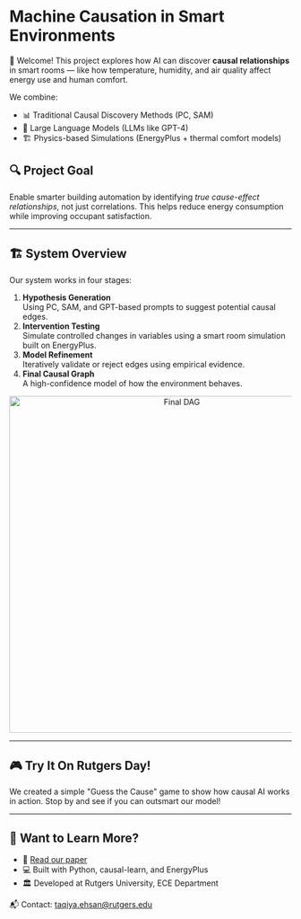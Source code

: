 # Machine Causation in Smart Environments

👋 Welcome! This project explores how AI can discover **causal relationships** in smart rooms — like how temperature, humidity, and air quality affect energy use and human comfort.

We combine:
- 📊 Traditional Causal Discovery Methods (PC, SAM)
- 🧠 Large Language Models (LLMs like GPT-4)
- 🏗️ Physics-based Simulations (EnergyPlus + thermal comfort models)

## 🔍 Project Goal
Enable smarter building automation by identifying *true cause-effect relationships*, not just correlations. This helps reduce energy consumption while improving occupant satisfaction.

---

## 🏗️ System Overview

Our system works in four stages:
1. **Hypothesis Generation**  
   Using PC, SAM, and GPT-based prompts to suggest potential causal edges.
2. **Intervention Testing**  
   Simulate controlled changes in variables using a smart room simulation built on EnergyPlus.
3. **Model Refinement**  
   Iteratively validate or reject edges using empirical evidence.
4. **Final Causal Graph**  
   A high-confidence model of how the environment behaves.

<p align="center">
  <img src="figures/final_dag.png" alt="Final DAG" width="600"/>
</p>

---

## 🎮 Try It On Rutgers Day!
We created a simple "Guess the Cause" game to show how causal AI works in action.
Stop by and see if you can outsmart our model!

---

## 🧠 Want to Learn More?

- 📄 [Read our paper](link-to-pdf-or-publication)
- 💻 Built with Python, causal-learn, and EnergyPlus
- 🏛️ Developed at Rutgers University, ECE Department

📬 Contact: [taqiya.ehsan@rutgers.edu](mailto:taqiya.ehsan@rutgers.edu)
